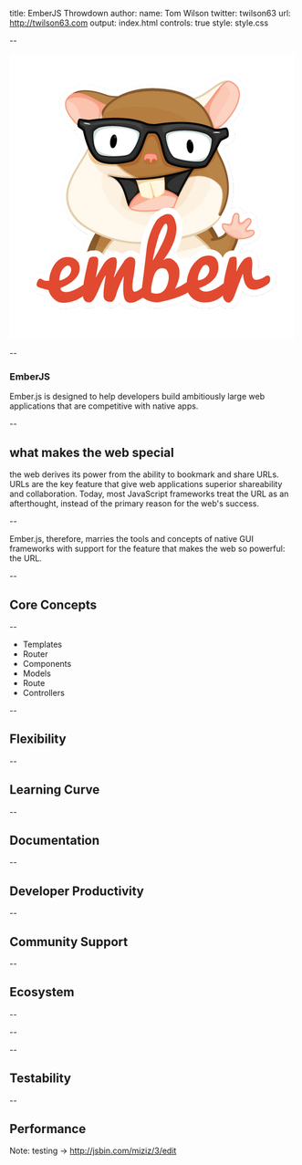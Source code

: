 title: EmberJS Throwdown
author:
  name: Tom Wilson
  twitter: twilson63
  url: http://twilson63.com
output: index.html
controls: true
style: style.css

--

![EmberJS](emberjs-logo.png)

--

### EmberJS

Ember.js is designed to help developers build ambitiously large web
applications that are competitive with native apps.

--

## what makes the web special

the web derives its power from the ability to bookmark and share URLs.
URLs are the key feature that give web applications superior
shareability and collaboration. Today, most JavaScript frameworks treat
the URL as an afterthought, instead of the primary reason for the web's
success.

--

Ember.js, therefore, marries the tools and concepts of native GUI
frameworks with support for the feature that makes the web so powerful:
the URL.

--

## Core Concepts

--

* Templates
* Router
* Components
* Models
* Route
* Controllers

--

## Flexibility

--

## Learning Curve

-- 

## Documentation

--

## Developer Productivity

--

## Community Support

--

## Ecosystem

--

<script type="text/javascript"
src="//www.google.com/trends/embed.js?hl=en-US&q=emberjs,+backbonejs&cmpt=q&content=1&cid=TIMESERIES_GRAPH_0&export=5&w=500&h=330"></script>

--

<script type="text/javascript"
src="//www.google.com/trends/embed.js?hl=en-US&q=emberjs,+backbonejs,+AngularJS&cmpt=q&content=1&cid=TIMESERIES_GRAPH_0&export=5&w=500&h=330"></script>

--

## Testability

--

## Performance
Note: testing -> http://jsbin.com/miziz/3/edit

